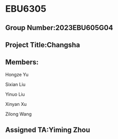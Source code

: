 # EBU6305

## Group Number:2023EBU605G04

## Project Title:Changsha

## Members:

Hongze Yu

Sixian Liu

Yinuo Liu

Xinyan Xu

Zilong Wang

## Assigned TA:Yiming Zhou
